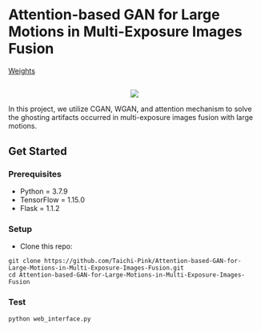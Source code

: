 # Attention-based GAN for Large Motions in Multi-Exposure Images Fusion

[Weights](https://www.dropbox.com/sh/mkc125f02dqkhr1/AABkRHcePzG_pkk7c4pDStU6a?dl=0)

##
<p align="middle">
<img src="display_image/results.png" >
</p>
In this project, we utilize CGAN, WGAN, and attention mechanism to solve the ghosting artifacts occurred in multi-exposure images fusion with large motions.

## Get Started
### Prerequisites
 * Python 	      = 3.7.9
 * TensorFlow     = 1.15.0
 * Flask          = 1.1.2
  
### Setup
 * Clone this repo:
 ```
 git clone https://github.com/Taichi-Pink/Attention-based-GAN-for-Large-Motions-in-Multi-Exposure-Images-Fusion.git
 cd Attention-based-GAN-for-Large-Motions-in-Multi-Exposure-Images-Fusion
 ```
 <!-- * Download data from [SICE dataset](https://github.com/csjcai/SICE). Place it under ```Dataset``` folder. Split the data in Dataset_Part1 into train (80%) and test (20%) set. -->

### Test
 ```
 python web_interface.py
 ```
